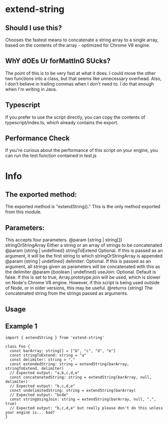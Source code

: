 # extend-string
## Should I use this?
Chooses the fastest means to concatenate a string array to a single array, based on the contents of the array - optimized for Chrome V8 engine.

## WhY dOEs Ur forMattInG SUcks?
The point of this is to be very fast at what it does.  I could move the other two functions into a class, but that seems like unnecessary overhead.  Also, I don't believe in trailing commas when I don't need to.  I do that enough when I'm writing in Java.

## Typescript
If you prefer to use the script directly, you can copy the contents of typescript/index.ts, which already contains the export.

## Performance Check
If you're curious about the performance of this script on your engine, you can run the test function contained in test.js

# Info
## The exported method:
The exported method is "extendString()."  This is the only method exported from this module.

## Parameters:
This accepts four parameters.
@param {string | string[]} stringOrStringArray Either a string or an array of strings to be concatenated
@param {string | undefined} stringToExtend Optional.  If this is passed as an argument, it will be the first string to which stringOrStringArray is appended
@param {string | undefined} delimiter: Optional.  If this is passed as an argument, all strings given as parameters will be concatenated with this as the delimiter
@param {boolean | undefined} useJoin: Optional.  Default is false.  If this is set to true, Array.prototype.join will be used, which is slower on Node's Chrome V8 engine.  However, if this script is being used outside of Node, or in older versions, this may be useful.
@returns {string} The concatenated string from the strings passed as arguments.

## Usage
## Example 1
```
import { extendString } from 'extend-string'

class Foo {
  const barArray: string[] = ["b", "c", "d", "e"]
  const stringToExtend: string = "a"
  const delimiter: string = ","
  const extendedString: string = extendString(barArray, stringToExtend, delimiter)
  // Expected output: "a,b,c,d,e"
  const concatenatedString: string = extendString(barArray, null, delimiter)
  // Expected output: "b,c,d,e"
  const undelimitedString: string = extendString(barArray)
  // Expected output: "bcde"
  const stringUsingJoin: string = extendString(barArray, null, ",", true)
  // Expected output: "b,c,d,e" but really please don't do this unless your engine is... bad?
}
```
